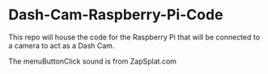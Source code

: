 # Dash-Cam-Raspberry-Pi-Code
This repo will house the code for the Raspberry Pi that will be connected to a camera to act as a Dash Cam.

The menuButtonClick sound is from ZapSplat.com